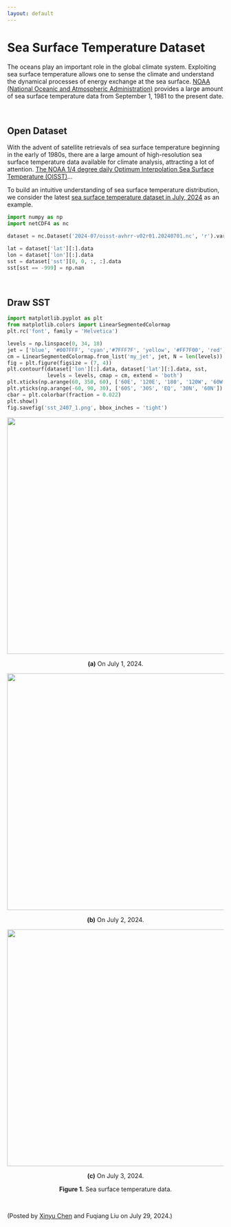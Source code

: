 ```yaml
---
layout: default
---
```


# Sea Surface Temperature Dataset

The oceans play an important role in the global climate system. Exploiting sea surface temperature allows one to sense the climate and understand the dynamical processes of energy exchange at the sea surface. [NOAA (National Oceanic and Atmospheric Administration)](https://www.ncei.noaa.gov/data/sea-surface-temperature-optimum-interpolation/v2.1/access/avhrr/) provides a large amount of sea surface temperature data from September 1, 1981 to the present date.

<br>

## Open Dataset

With the advent of satellite retrievals of sea surface temperature beginning in the early of 1980s, there are a large amount of high-resolution sea surface temperature data available for climate analysis, attracting a lot of attention. [The NOAA 1/4 degree daily Optimum Interpolation Sea Surface Temperature (OISST)](https://www.ncei.noaa.gov/products/climate-data-records/sea-surface-temperature-optimum-interpolation)...

To build an intuitive understanding of sea surface temperature distribution, we consider the latest [sea surface temperature dataset in July, 2024](https://www.ncei.noaa.gov/data/sea-surface-temperature-optimum-interpolation/v2.1/access/avhrr/202407/) as an example.

```python
import numpy as np
import netCDF4 as nc

dataset = nc.Dataset('2024-07/oisst-avhrr-v02r01.20240701.nc', 'r').variables

lat = dataset['lat'][:].data
lon = dataset['lon'][:].data
sst = dataset['sst'][0, 0, :, :].data
sst[sst == -999] = np.nan
```

<br>

## Draw SST

```python
import matplotlib.pyplot as plt
from matplotlib.colors import LinearSegmentedColormap
plt.rc('font', family = 'Helvetica')

levels = np.linspace(0, 34, 18)
jet = ['blue', '#007FFF', 'cyan','#7FFF7F', 'yellow', '#FF7F00', 'red', '#7F0000']
cm = LinearSegmentedColormap.from_list('my_jet', jet, N = len(levels))
fig = plt.figure(figsize = (7, 4))
plt.contourf(dataset['lon'][:].data, dataset['lat'][:].data, sst,
             levels = levels, cmap = cm, extend = 'both')
plt.xticks(np.arange(60, 350, 60), ['60E', '120E', '180', '120W', '60W'])
plt.yticks(np.arange(-60, 90, 30), ['60S', '30S', 'EQ', '30N', '60N'])
cbar = plt.colorbar(fraction = 0.022)
plt.show()
fig.savefig('sst_2407_1.png', bbox_inches = 'tight')
```

<p align="center">
<img align="middle" src="https://spatiotemporal-data.github.io/images/sst_2407_1.png" width="550" />
</p>

<p align = "center">
<b>(a)</b> On July 1, 2024.
</p>

<p align="center">
<img align="middle" src="https://spatiotemporal-data.github.io/images/sst_2407_1.png" width="550" />
</p>

<p align = "center">
<b>(b)</b> On July 2, 2024.
</p>

<p align="center">
<img align="middle" src="https://spatiotemporal-data.github.io/images/sst_2407_1.png" width="550" />
</p>

<p align = "center">
<b>(c)</b> On July 3, 2024.
</p>

<p align = "center">
<b>Figure 1.</b> Sea surface temperature data.
</p>

<br>
<p align="left">(Posted by <a href="https://xinychen.github.io/">Xinyu Chen</a> and Fuqiang Liu on July 29, 2024.)</p>
